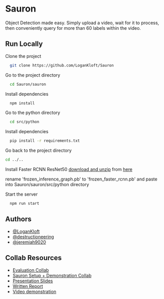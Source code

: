 
# Sauron

Object Detection made easy. Simply upload a video, wait for it to process, then conveniently query for more than 60 labels within the video.


## Run Locally

Clone the project

```bash
  git clone https://github.com/LoganKloft/Sauron
```

Go to the project directory

```bash
  cd Sauron/sauron
```

Install dependencies

```bash
  npm install
```

Go to the python directory

```bash
  cd src/python
```

Install dependencies

```bash
  pip install -r requirements.txt
```

Go back to the project directory

```bash
cd ../..
```

Install Faster RCNN ResNet50
[download and unzip](http://download.tensorflow.org/models/object_detection/faster_rcnn_resnet50_coco_2018_01_28.tar.gz) from [here](https://github.com/opencv/opencv/wiki/TensorFlow-Object-Detection-API)

rename 'frozen_inference_graph.pb' to 'frozen_faster_rcnn.pb' and paste into Sauron/sauron/src/python directory


Start the server

```bash
  npm run start
```


## Authors

- [@LoganKloft](https://github.com/LoganKloft)
- [@destructioneering](https://github.com/destructioneering)
- [@jeremiah9020](https://github.com/jeremiah9020)

## Collab Resources

- [Evaluation Collab](https://colab.research.google.com/drive/1rRutPPlbRErqldoFEulO2-7AOzSpq-Sz#scrollTo=mvIKeR_hDsfS)
- [Sauron Setup + Demonstration Collab](https://colab.research.google.com/drive/1Kt0UP4yzwde8QoaJDoojH1KJUeuwa87C#scrollTo=a1MDEZvCHhpe)
- [Presentation Slides](https://docs.google.com/presentation/d/14QxLX-CIKX8acvAwU6JBma2ym4PzdAtkcSdqhYwfhLE/edit#slide=id.g2a33ae7451d_0_10)
- [Written Report](https://docs.google.com/document/d/1W0cJ2Gu5Oxt5V1Ky534hDePS0ecDq_8XQd4wN35R1RE/edit?usp=drive_link)
- [Video demonstration](https://drive.google.com/file/d/15yfF_ZCs7ZFZP3pbg3GXBXSt8gDnJxiV/view?usp=drive_link)
